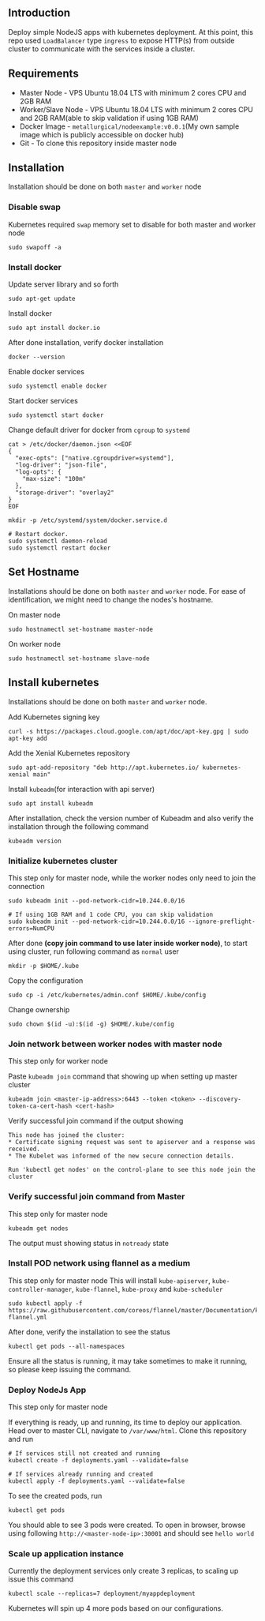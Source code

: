 ## Introduction
Deploy simple NodeJS apps with kubernetes deployment. At this point, this repo used `LoadBalancer` type `ingress` to expose HTTP(s) from outside cluster to communicate with the services inside a cluster.

## Requirements
- Master Node - VPS Ubuntu 18.04 LTS with minimum 2 cores CPU and 2GB RAM
- Worker/Slave Node - VPS Ubuntu 18.04 LTS with minimum 2 cores CPU and 2GB RAM(able to skip validation if using 1GB RAM)
- Docker Image - `metallurgical/nodeexample:v0.0.1`(My own sample image which is publicly accessible on docker hub)
- Git - To clone this repository inside master node

## Installation
Installation should be done on both `master` and `worker` node

### Disable swap
Kubernetes required `swap` memory set to disable for both master and worker node 
```
sudo swapoff -a
```

### Install docker
Update server library and so forth
```
sudo apt-get update
```

Install docker
```
sudo apt install docker.io
```

After done installation, verify docker installation
```
docker --version
```

Enable docker services
```
sudo systemctl enable docker
```

Start docker services
```
sudo systemctl start docker
```

Change default driver for docker from `cgroup` to `systemd`
```
cat > /etc/docker/daemon.json <<EOF
{
  "exec-opts": ["native.cgroupdriver=systemd"],
  "log-driver": "json-file",
  "log-opts": {
    "max-size": "100m"
  },
  "storage-driver": "overlay2"
}
EOF
```

```
mkdir -p /etc/systemd/system/docker.service.d
```

```
# Restart docker.
sudo systemctl daemon-reload
sudo systemctl restart docker
```

## Set Hostname
Installations should be done on both `master` and `worker` node. For ease of identification, we might need to change the nodes's hostname.

On master node
```
sudo hostnamectl set-hostname master-node
```

On worker node
```
sudo hostnamectl set-hostname slave-node
```

## Install kubernetes
Installations should be done on both `master` and `worker` node.

Add Kubernetes signing key
```
curl -s https://packages.cloud.google.com/apt/doc/apt-key.gpg | sudo apt-key add
```

Add the Xenial Kubernetes repository
```
sudo apt-add-repository "deb http://apt.kubernetes.io/ kubernetes-xenial main"
```

Install `kubeadm`(for interaction with api server)
```
sudo apt install kubeadm
```

After installation, check the version number of Kubeadm and also verify the installation through the following command
```
kubeadm version
```

### Initialize kubernetes cluster
This step only for master node, while the worker nodes only need to join the connection

```
sudo kubeadm init --pod-network-cidr=10.244.0.0/16

# If using 1GB RAM and 1 code CPU, you can skip validation
sudo kubeadm init --pod-network-cidr=10.244.0.0/16 --ignore-preflight-errors=NumCPU
```


After done **(copy join command to use later inside worker node)**, to start using cluster, run following command as `normal` user
```
mkdir -p $HOME/.kube
```

Copy the configuration
```
sudo cp -i /etc/kubernetes/admin.conf $HOME/.kube/config
```

Change ownership
```
sudo chown $(id -u):$(id -g) $HOME/.kube/config
```

### Join network between worker nodes with master node

This step only for worker node

Paste `kubeadm join` command that showing up when setting up master cluster
```
kubeadm join <master-ip-address>:6443 --token <token> --discovery-token-ca-cert-hash <cert-hash>
```

Verify successful join command if the output showing

```
This node has joined the cluster:
* Certificate signing request was sent to apiserver and a response was received.
* The Kubelet was informed of the new secure connection details.

Run 'kubectl get nodes' on the control-plane to see this node join the cluster
```

### Verify successful join command from Master
This step only for master node

```
kubeadm get nodes
```

The output must showing status in `notready` state

### Install POD network using flannel as a medium
This step only for master node
This will install `kube-apiserver`, `kube-controller-manager`, `kube-flannel`, `kube-proxy` and `kube-scheduler`
```
sudo kubectl apply -f https://raw.githubusercontent.com/coreos/flannel/master/Documentation/kube-flannel.yml
```

After done, verify the installation to see the status

```
kubectl get pods --all-namespaces
```

Ensure all the status is running, it may take sometimes to make it running, so please keep issuing the command.


### Deploy NodeJs App
This step only for master node

If everything is ready, up and running, its time to deploy our application. Head over to master CLI, navigate to `/var/www/html`. Clone this repository and run 

```
# If services still not created and running
kubectl create -f deployments.yaml --validate=false

# If services already running and created
kubectl apply -f deployments.yaml --validate=false
```

To see the created pods, run
```
kubectl get pods
```

You should able to see 3 pods were created. To open in browser, browse using following `http://<master-node-ip>:30001` and should see `hello world`

### Scale up application instance
Currently the deployment services only create 3 replicas, to scaling up issue this command

```
kubectl scale --replicas=7 deployment/myappdeployment
```

Kubernetes will spin up 4 more pods based on our configurations.


